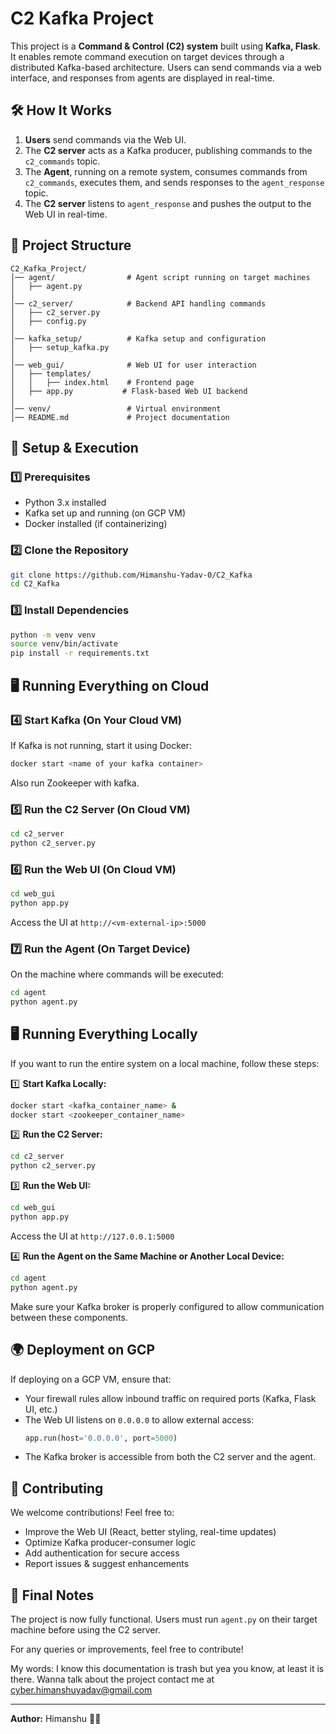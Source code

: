 # C2 Kafka Project

This project is a **Command & Control (C2) system** built using **Kafka, Flask**. It enables remote command execution on target devices through a distributed Kafka-based architecture. Users can send commands via a web interface, and responses from agents are displayed in real-time.


## 🛠️ How It Works
1. **Users** send commands via the Web UI.
2. The **C2 server** acts as a Kafka producer, publishing commands to the `c2_commands` topic.
3. The **Agent**, running on a remote system, consumes commands from `c2_commands`, executes them, and sends responses to the `agent_response` topic.
4. The **C2 server** listens to `agent_response` and pushes the output to the Web UI in real-time.

## 📂 Project Structure
```
C2_Kafka_Project/
│── agent/                # Agent script running on target machines
│   ├── agent.py
│
│── c2_server/            # Backend API handling commands
│   ├── c2_server.py
│   ├── config.py
│
│── kafka_setup/          # Kafka setup and configuration
│   ├── setup_kafka.py
│
│── web_gui/              # Web UI for user interaction
│   ├── templates/
│   │   ├── index.html    # Frontend page
│   ├── app.py           # Flask-based Web UI backend
│
│── venv/                 # Virtual environment
│── README.md             # Project documentation
```

## 🔧 Setup & Execution
### 1️⃣ Prerequisites
- Python 3.x installed
- Kafka set up and running (on GCP VM)
- Docker installed (if containerizing)

### 2️⃣ Clone the Repository
```sh
git clone https://github.com/Himanshu-Yadav-0/C2_Kafka
cd C2_Kafka
```

### 3️⃣ Install Dependencies
```sh
python -m venv venv
source venv/bin/activate
pip install -r requirements.txt
```
## 🖥️ Running Everything on Cloud

### 4️⃣ Start Kafka (On Your Cloud VM)
If Kafka is not running, start it using Docker:
```sh
docker start <name of your kafka container>
```
Also run Zookeeper with kafka.

### 5️⃣ Run the C2 Server (On Cloud VM)
```sh
cd c2_server
python c2_server.py
```

### 6️⃣ Run the Web UI (On Cloud VM)
```sh
cd web_gui
python app.py
```
Access the UI at `http://<vm-external-ip>:5000`

### 7️⃣ Run the Agent (On Target Device)
On the machine where commands will be executed:
```sh
cd agent
python agent.py
```

## 🖥️ Running Everything Locally
If you want to run the entire system on a local machine, follow these steps:

1️⃣ **Start Kafka Locally:**
```sh
docker start <kafka_container_name> & 
docker start <zookeeper_container_name>
```

2️⃣ **Run the C2 Server:**
```sh
cd c2_server
python c2_server.py
```

3️⃣ **Run the Web UI:**
```sh
cd web_gui
python app.py
```
Access the UI at `http://127.0.0.1:5000`

4️⃣ **Run the Agent on the Same Machine or Another Local Device:**
```sh
cd agent
python agent.py
```

Make sure your Kafka broker is properly configured to allow communication between these components.

## 🌍 Deployment on GCP
If deploying on a GCP VM, ensure that:
- Your firewall rules allow inbound traffic on required ports (Kafka, Flask UI, etc.)
- The Web UI listens on `0.0.0.0` to allow external access:
  ```python
  app.run(host='0.0.0.0', port=5000)
  ```
- The Kafka broker is accessible from both the C2 server and the agent.

## 🤝 Contributing
We welcome contributions! Feel free to:
- Improve the Web UI (React, better styling, real-time updates)
- Optimize Kafka producer-consumer logic
- Add authentication for secure access
- Report issues & suggest enhancements

## 📢 Final Notes
The project is now fully functional. Users must run `agent.py` on their target machine before using the C2 server.

For any queries or improvements, feel free to contribute!

My words: I know this documentation is trash but yea you know, at least it is there. Wanna talk about the project contact me at cyber.himanshuyadav@gmail.com

---
**Author:** Himanshu 🚀🔥
